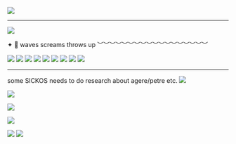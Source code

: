 ![](https://64.media.tumblr.com/983b7bbbaf578345780f900b473c2bb9/90123053d4043f10-56/s1280x1920/251c29e96b2931dd15af4461ac1d11b120cf1d30.pnj)

----

![](https://64.media.tumblr.com/da0021b3a9d594150d0af21422b5b352/9675be42b7d3a191-d3/s400x600/48cbc49b6d76c57ceba4a4097b03a706aa4cc864.pnj)



✦ 💬 waves screams throws up
︶︶︶︶︶︶︶︶︶︶︶︶︶︶︶︶︶︶

![](https://64.media.tumblr.com/ad570a59ff5eec93c093cc17f7c0e466/b2fb816dc965086f-a7/s250x400/22d2483926b623ee0816f7e3c98f10cb54385278.pnj)
![](https://64.media.tumblr.com/4c43dbefd370d5aee856f3137f9f852e/b2fb816dc965086f-0b/s250x400/d5e152e7aa56f99463f567ce769b1cd25af630e1.pnj)
![](https://external-media.spacehey.net/media/sdFxGDZEG2AQY70EtfQfCjjGzxwa2hHGxvPDqtrizHP0=/https://i.pinimg.com/474x/38/50/49/385049a5a353d1f7827a1c291e3da258--go-on-maya.jpg)
![](https://external-media.spacehey.net/media/s92F_V_-GZ9KzxX20MOSZ9yEjqrbd6PXiQBzbLZRo3Io=/https://i.ibb.co/x5Z4qD1/e892f53b91308b33cafe72e7778ae189.jpg)
![](https://external-media.spacehey.net/media/sma774ifuee-39gTOXdvY0uOGjJRUvni_GunR-mJsRew=/https://i.pinimg.com/564x/d1/7e/2f/d17e2faaef65720bb89904b50094cc7c.jpg)
![](https://external-media.spacehey.net/media/sJJGRp2CITntiYf8atYe6MWQpasNU6uqt7VWC5xm8hJI=/https://i.pinimg.com/564x/46/50/a1/4650a192d989d0aca032264e6dca932a.jpg)
![](https://external-media.spacehey.net/media/spD24BFGJr6YysXuGcKdE2s2s9Y8Uqe0kYy658kcqnd0=/https://encrypted-tbn0.gstatic.com/images?q=tbn:ANd9GcS3JTfd4sIKxDTBD8zOElmuisnfazdiu61tPw&usqp=CAU)
![](https://64.media.tumblr.com/c350575c2ba6946eb93994f1a8b6012b/80f27d3dcd63f9d6-ca/s1280x1920/f46653c661d8f2ff230398f70ec41a637a4d088d.pnj)
![](https://64.media.tumblr.com/68cb1865ce46724c5b3a1d96917c526a/a41348132c37cbf7-27/s2048x3072/a68088a12b56aa0cdd3323f7b1f0b719baaf45bb.jpg)


---

some SICKOS needs to do research about agere/petre etc.
![](https://64.media.tumblr.com/15635b6a069c2b677b6d981457974d37/972e97595460a232-47/s1280x1920/cb3f1018893905fb06be06a25b653b6c3c07fcbc.pnj)

![](https://64.media.tumblr.com/b4de484027fe37beccf77edf595517f1/972e97595460a232-2f/s1280x1920/606f271aca6d8a5a89687ca267f25bf818a1bad6.pnj)

![](https://64.media.tumblr.com/cbfee4b19a167528f4ed7a08c13e82c5/972e97595460a232-d3/s1280x1920/aa9e5fc73f16bfe3dd89dccccf91798fb39cdf6a.pnj)

![](https://64.media.tumblr.com/a9c778a3e38f6a44477f079626f356f4/972e97595460a232-b3/s1280x1920/98181632dae2846ddc61a9ffe5b7e00981edcceb.pnj)

![](https://64.media.tumblr.com/56e5dd1f0cf04c024cda4fddbdac8a33/972e97595460a232-80/s1280x1920/9f939be178ed324818132251e754dbecc7f29cef.pnj)
![](https://64.media.tumblr.com/d0a880736dbe4378642414d8ed5a0863/972e97595460a232-4f/s1280x1920/c827d5e3d9705342e400cd211e975eef3cc7a0a6.pnj)
